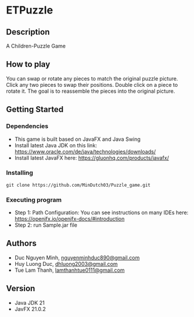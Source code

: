 # ETPuzzle


## Description

A Children-Puzzle Game

## How to play
You can swap or rotate any pieces to match the original puzzle picture. Click any two pieces to swap their positions. Double click on a piece to rotate it. The goal is to reassemble the pieces into the original picture.

## Getting Started

### Dependencies

* This game is built based on JavaFX and Java Swing 
* Install latest Java JDK on this link: https://www.oracle.com/de/java/technologies/downloads/
* Install latest JavaFX here: https://gluonhq.com/products/javafx/


### Installing
```
git clone https://github.com/MinDutch03/Puzzle_game.git
```
 
### Executing program
* Step 1: 
  Path Configuration: You can see instructions on many IDEs here: https://openjfx.io/openjfx-docs/#introduction
* Step 2: run Sample.jar file

## Authors
* Duc Nguyen Minh, nguyenminhduc890@gmail.com
* Huy Luong Duc, dhluong2003@gmail.com
* Tue Lam Thanh, lamthanhtue0111@gmail.com

## Version 
* Java JDK 21
* JavFX 21.0.2
